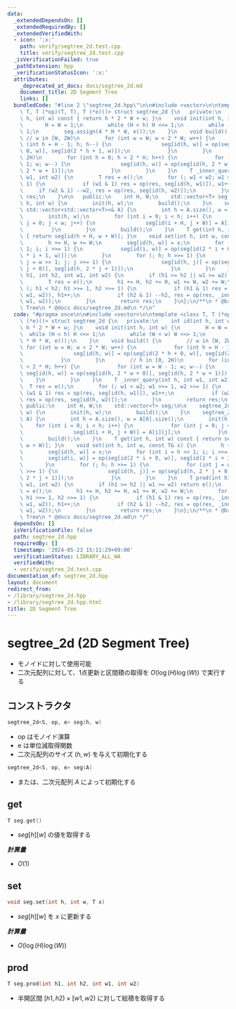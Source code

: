 ```yaml
---
data:
  _extendedDependsOn: []
  _extendedRequiredBy: []
  _extendedVerifiedWith:
  - icon: ':x:'
    path: verify/segtree_2d.test.cpp
    title: verify/segtree_2d.test.cpp
  _isVerificationFailed: true
  _pathExtension: hpp
  _verificationStatusIcon: ':x:'
  attributes:
    _deprecated_at_docs: docs/segtree_2d.md
    document_title: 2D Segment Tree
    links: []
  bundledCode: "#line 2 \"segtree_2d.hpp\"\n\n#include <vector>\n\ntemplate <class\
    \ T, T (*op)(T, T), T (*e)()> struct segtree_2d {\n   private:\n    int id(int\
    \ h, int w) const { return h * 2 * W + w; }\n    void init(int h, int w) {\n \
    \       H = W = 1;\n        while (H < h) H <<= 1;\n        while (W < w) W <<=\
    \ 1;\n        seg.assign(4 * H * W, e());\n    }\n    void build() {\n       \
    \ // w in [W, 2W)\n        for (int w = W; w < 2 * W; w++) {\n            for\
    \ (int h = H - 1; h; h--) {\n                seg[id(h, w)] = op(seg[id(2 * h +\
    \ 0, w)], seg[id(2 * h + 1, w)]);\n            }\n        }\n        // h in [0,\
    \ 2H)\n        for (int h = 0; h < 2 * H; h++) {\n            for (int w = W -\
    \ 1; w; w--) {\n                seg[id(h, w)] = op(seg[id(h, 2 * w + 0)], seg[id(h,\
    \ 2 * w + 1)]);\n            }\n        }\n    }\n    T _inner_query(int h, int\
    \ w1, int w2) {\n        T res = e();\n        for (; w1 < w2; w1 >>= 1, w2 >>=\
    \ 1) {\n            if (w1 & 1) res = op(res, seg[id(h, w1)]), w1++;\n       \
    \     if (w2 & 1) --w2, res = op(res, seg[id(h, w2)]);\n        }\n        return\
    \ res;\n    }\n\n   public:\n    int H, W;\n    std::vector<T> seg;\n\n    segtree_2d(int\
    \ h, int w) {\n        init(h, w);\n        build();\n    }\n    segtree_2d(const\
    \ std::vector<std::vector<T>>& A) {\n        int h = A.size(), w = A[0].size();\n\
    \        init(h, w);\n        for (int i = 0; i < h; i++) {\n            for (int\
    \ j = 0; j < w; j++) {\n                seg[id(i + H, j + W)] = A[i][j];\n   \
    \         }\n        }\n        build();\n    }\n    T get(int h, int w) const\
    \ { return seg[id(h + H, w + W)]; }\n    void set(int h, int w, const T& x) {\n\
    \        h += H, w += W;\n        seg[id(h, w)] = x;\n        for (int i = h >>\
    \ 1; i; i >>= 1) {\n            seg[id(i, w)] = op(seg[id(2 * i + 0, w)], seg[id(2\
    \ * i + 1, w)]);\n        }\n        for (; h; h >>= 1) {\n            for (int\
    \ j = w >> 1; j; j >>= 1) {\n                seg[id(h, j)] = op(seg[id(h, 2 *\
    \ j + 0)], seg[id(h, 2 * j + 1)]);\n            }\n        }\n    }\n    T prod(int\
    \ h1, int h2, int w1, int w2) {\n        if (h1 >= h2 || w1 >= w2) return e();\n\
    \        T res = e();\n        h1 += H, h2 += H, w1 += W, w2 += W;\n        for\
    \ (; h1 < h2; h1 >>= 1, h2 >>= 1) {\n            if (h1 & 1) res = op(res, _inner_query(h1,\
    \ w1, w2)), h1++;\n            if (h2 & 1) --h2, res = op(res, _inner_query(h2,\
    \ w1, w2));\n        }\n        return res;\n    }\n};\n/**\n * @brief 2D Segment\
    \ Tree\n * @docs docs/segtree_2d.md\n */\n"
  code: "#pragma once\n\n#include <vector>\n\ntemplate <class T, T (*op)(T, T), T\
    \ (*e)()> struct segtree_2d {\n   private:\n    int id(int h, int w) const { return\
    \ h * 2 * W + w; }\n    void init(int h, int w) {\n        H = W = 1;\n      \
    \  while (H < h) H <<= 1;\n        while (W < w) W <<= 1;\n        seg.assign(4\
    \ * H * W, e());\n    }\n    void build() {\n        // w in [W, 2W)\n       \
    \ for (int w = W; w < 2 * W; w++) {\n            for (int h = H - 1; h; h--) {\n\
    \                seg[id(h, w)] = op(seg[id(2 * h + 0, w)], seg[id(2 * h + 1, w)]);\n\
    \            }\n        }\n        // h in [0, 2H)\n        for (int h = 0; h\
    \ < 2 * H; h++) {\n            for (int w = W - 1; w; w--) {\n               \
    \ seg[id(h, w)] = op(seg[id(h, 2 * w + 0)], seg[id(h, 2 * w + 1)]);\n        \
    \    }\n        }\n    }\n    T _inner_query(int h, int w1, int w2) {\n      \
    \  T res = e();\n        for (; w1 < w2; w1 >>= 1, w2 >>= 1) {\n            if\
    \ (w1 & 1) res = op(res, seg[id(h, w1)]), w1++;\n            if (w2 & 1) --w2,\
    \ res = op(res, seg[id(h, w2)]);\n        }\n        return res;\n    }\n\n  \
    \ public:\n    int H, W;\n    std::vector<T> seg;\n\n    segtree_2d(int h, int\
    \ w) {\n        init(h, w);\n        build();\n    }\n    segtree_2d(const std::vector<std::vector<T>>&\
    \ A) {\n        int h = A.size(), w = A[0].size();\n        init(h, w);\n    \
    \    for (int i = 0; i < h; i++) {\n            for (int j = 0; j < w; j++) {\n\
    \                seg[id(i + H, j + W)] = A[i][j];\n            }\n        }\n\
    \        build();\n    }\n    T get(int h, int w) const { return seg[id(h + H,\
    \ w + W)]; }\n    void set(int h, int w, const T& x) {\n        h += H, w += W;\n\
    \        seg[id(h, w)] = x;\n        for (int i = h >> 1; i; i >>= 1) {\n    \
    \        seg[id(i, w)] = op(seg[id(2 * i + 0, w)], seg[id(2 * i + 1, w)]);\n \
    \       }\n        for (; h; h >>= 1) {\n            for (int j = w >> 1; j; j\
    \ >>= 1) {\n                seg[id(h, j)] = op(seg[id(h, 2 * j + 0)], seg[id(h,\
    \ 2 * j + 1)]);\n            }\n        }\n    }\n    T prod(int h1, int h2, int\
    \ w1, int w2) {\n        if (h1 >= h2 || w1 >= w2) return e();\n        T res\
    \ = e();\n        h1 += H, h2 += H, w1 += W, w2 += W;\n        for (; h1 < h2;\
    \ h1 >>= 1, h2 >>= 1) {\n            if (h1 & 1) res = op(res, _inner_query(h1,\
    \ w1, w2)), h1++;\n            if (h2 & 1) --h2, res = op(res, _inner_query(h2,\
    \ w1, w2));\n        }\n        return res;\n    }\n};\n/**\n * @brief 2D Segment\
    \ Tree\n * @docs docs/segtree_2d.md\n */"
  dependsOn: []
  isVerificationFile: false
  path: segtree_2d.hpp
  requiredBy: []
  timestamp: '2024-05-23 15:11:29+09:00'
  verificationStatus: LIBRARY_ALL_WA
  verifiedWith:
  - verify/segtree_2d.test.cpp
documentation_of: segtree_2d.hpp
layout: document
redirect_from:
- /library/segtree_2d.hpp
- /library/segtree_2d.hpp.html
title: 2D Segment Tree
---
```

# segtree_2d (2D Segment Tree)

- モノイドに対して使用可能
- 二次元配列に対して、1点更新と区間積の取得を $O(\log(H)\log(W))$ で実行する

## コンストラクタ

```cpp
segtree_2d<S, op, e> seg(h, w)
```
- op はモノイド演算
- e は単位減取得関数
- 二次元配列のサイズ $(h, w)$ を与えて初期化する

```cpp
segtree_2d<S, op, e> seg(A)
```

- または、二次元配列 $A$ によって初期化する

## get

~~~cpp
T seg.get()
~~~

- $seg[h][w]$ の値を取得する

***計算量***

- $O(1)$

## set

~~~cpp
void seg.set(int h, int w, T x)
~~~

- $seg[h][w]$ を $x$ に更新する

***計算量***

- $O(\log(H)\log(W))$

## prod

~~~cpp
T seg.prod(int h1, int h2, int w1, int w2)
~~~

- 半開区間 $[h1, h2) \times [w1, w2)$ に対して総積を取得する
